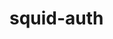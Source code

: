 <!-- generated by markdown-notes-tree -->

# squid-auth

<!-- optional markdown-notes-tree directory description starts here -->

<!-- optional markdown-notes-tree directory description ends here -->


